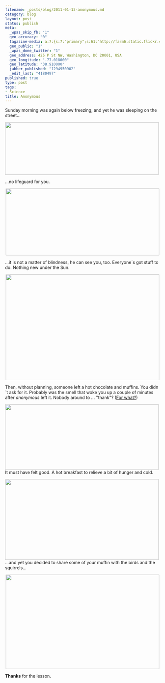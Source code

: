```yaml
--- 
filename: _posts/blog/2011-01-13-anonymous.md
category: blog
layout: post
status: publish
meta: 
  _wpas_skip_fb: "1"
  geo_accuracy: "0"
  tagazine-media: a:7:{s:7:"primary";s:61:"http://farm6.static.flickr.com/5167/5352839620_cc2f09f0a2.jpg";s:6:"images";a:6:{s:61:"http://farm6.static.flickr.com/5086/5352837300_3aa0338173.jpg";a:6:{s:8:"file_url";s:61:"http://farm6.static.flickr.com/5086/5352837300_3aa0338173.jpg";s:5:"width";s:3:"500";s:6:"height";s:3:"171";s:4:"type";s:5:"image";s:4:"area";s:5:"85500";s:9:"file_path";s:0:"";}s:61:"http://farm6.static.flickr.com/5084/5352841464_3ba5a0e35f.jpg";a:6:{s:8:"file_url";s:61:"http://farm6.static.flickr.com/5084/5352841464_3ba5a0e35f.jpg";s:5:"width";s:3:"500";s:6:"height";s:3:"218";s:4:"type";s:5:"image";s:4:"area";s:6:"109000";s:9:"file_path";s:0:"";}s:61:"http://farm6.static.flickr.com/5167/5352839620_cc2f09f0a2.jpg";a:6:{s:8:"file_url";s:61:"http://farm6.static.flickr.com/5167/5352839620_cc2f09f0a2.jpg";s:5:"width";s:3:"500";s:6:"height";s:3:"345";s:4:"type";s:5:"image";s:4:"area";s:6:"172500";s:9:"file_path";s:0:"";}s:61:"http://farm6.static.flickr.com/5127/5352843512_852514d32a.jpg";a:6:{s:8:"file_url";s:61:"http://farm6.static.flickr.com/5127/5352843512_852514d32a.jpg";s:5:"width";s:3:"500";s:6:"height";s:3:"213";s:4:"type";s:5:"image";s:4:"area";s:6:"106500";s:9:"file_path";s:0:"";}s:61:"http://farm6.static.flickr.com/5241/5352845840_2a0c3885c4.jpg";a:6:{s:8:"file_url";s:61:"http://farm6.static.flickr.com/5241/5352845840_2a0c3885c4.jpg";s:5:"width";s:3:"500";s:6:"height";s:3:"263";s:4:"type";s:5:"image";s:4:"area";s:6:"131500";s:9:"file_path";s:0:"";}s:61:"http://farm6.static.flickr.com/5127/5352238633_08594ca53d.jpg";a:6:{s:8:"file_url";s:61:"http://farm6.static.flickr.com/5127/5352238633_08594ca53d.jpg";s:5:"width";s:3:"500";s:6:"height";s:3:"308";s:4:"type";s:5:"image";s:4:"area";s:6:"154000";s:9:"file_path";s:0:"";}}s:6:"videos";a:0:{}s:11:"image_count";s:1:"6";s:6:"author";s:7:"4180497";s:7:"blog_id";s:7:"8438084";s:9:"mod_stamp";s:19:"2011-01-13 20:39:38";}
  geo_public: "1"
  _wpas_done_twitter: "1"
  geo_address: 425 P St NW, Washington, DC 20001, USA
  geo_longitude: "-77.018000"
  geo_latitude: "38.910000"
  jabber_published: "1294950902"
  _edit_last: "4180497"
published: true
type: post
tags: 
- Science
title: Anonymous
---
```

<p style="text-align:left;">Sunday morning was again below freezing, and yet he was sleeping on the street...</p>
<p style="text-align:left;"><a title="Untitled by brunosan, on Flickr" href="http://www.flickr.com/photos/nasonurb/5352837300/"><img class="aligncenter" src="http://farm6.static.flickr.com/5086/5352837300_3aa0338173.jpg" alt="" width="500" height="171" /></a></p>
<!--more-->...no lifeguard for you.
<p style="text-align:center;"><a title="Untitled by brunosan, on Flickr" href="http://www.flickr.com/photos/nasonurb/5352841464/"><img class="aligncenter" src="http://farm6.static.flickr.com/5084/5352841464_3ba5a0e35f.jpg" alt="" width="500" height="218" /></a></p>
...it is not a matter of blindness, he can see you, too. Everyone´s got stuff to do. Nothing new under the Sun.
<p style="text-align:center;"><a title="Untitled by brunosan, on Flickr" href="http://www.flickr.com/photos/nasonurb/5352839620/"><img class="aligncenter" src="http://farm6.static.flickr.com/5167/5352839620_cc2f09f0a2.jpg" alt="" width="500" height="345" /></a></p>
<p style="text-align:left;">Then, without planning, someone left a hot chocolate and muffins. You didn´t ask for it. Probably was the smell that woke you up a couple of minutes after <em>anonymous</em> left it. Nobody around to ... "thank"? (<a href="http://en.wikipedia.org/wiki/The_Golden_Rule">For what?</a>)</p>
<p style="text-align:left;"><a title="Untitled by brunosan, on Flickr" href="http://www.flickr.com/photos/nasonurb/5352843512/"><img class="aligncenter" src="http://farm6.static.flickr.com/5127/5352843512_852514d32a.jpg" alt="" width="500" height="213" /></a>
It must have felt good. A hot breakfast to relieve a bit of hunger and cold.</p>
<p style="text-align:left;"><a title="Untitled by brunosan, on Flickr" href="http://www.flickr.com/photos/nasonurb/5352845840/"><img class="aligncenter" src="http://farm6.static.flickr.com/5241/5352845840_2a0c3885c4.jpg" alt="" width="500" height="263" /></a>
...and yet you decided to share some of your muffin with the birds and the squirrels...</p>
<p style="text-align:center;"><a title="Untitled by brunosan, on Flickr" href="http://www.flickr.com/photos/nasonurb/5352238633/"><img class="aligncenter" src="http://farm6.static.flickr.com/5127/5352238633_08594ca53d.jpg" alt="" width="500" height="308" /></a></p>
<strong>Thanks</strong> for the lesson.
